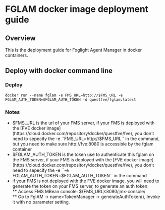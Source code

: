 # FGLAM docker image deployment guide   
## Overview   
This is the deployment guide for Foglight Agent Manager in docker containers.    

## Deploy with docker command line   

### Deploy   
```
docker run --name fglam -e FMS_URL=http://$FMS_URL -e FGLAM_AUTH_TOKEN=$FGLAM_AUTH_TOKEN -d questfve/fglam:latest
```   

### Notes
* $FMS_URL is the url of your FMS server, if your FMS is deployed with the [FVE docker image](https://cloud.docker.com/repository/docker/questfve/fve), you don't need to sepecify the -e ``FMS_URL=http://$FMS_URL`` in the command, but you need to make sure http://fve:8080 is accessible by the fglam container   
* $FGLAM_AUTH_TOKEN is the token use to authenticate this fglam on the FMS server, if your FMS is deployed with the [FVE docker image](https://cloud.docker.com/repository/docker/questfve/fve), you don't need to sepecify the -e ``-e FGLAM_AUTH_TOKEN=$FGLAM_AUTH_TOKEN`` in the command   
* if your FMS is not deployed with the FVE docker image, you will need to generate the token on your FMS server, to generate an auth token:   
** Access FMS MBean console: ${FMS_URL}:8080/jmx-console/   
** Go to FglAM -> name=TokenManager -> generateAuthToken(), Invoke it with no parameter setting.   
